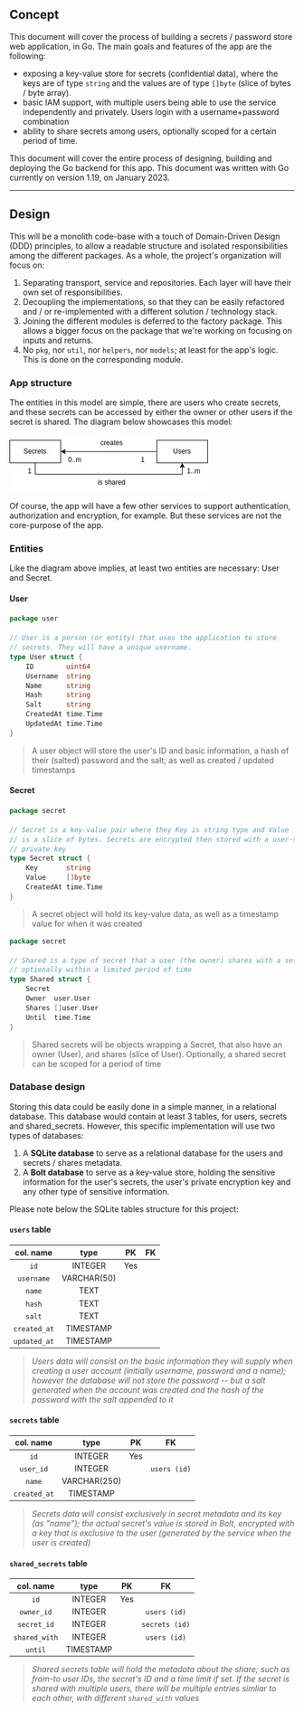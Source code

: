 ## Concept

This document will cover the process of building a secrets / password store web application, in Go. The main goals and features of the app are the following:

- exposing a key-value store for secrets (confidential data), where the keys are of type `string` and the values are of type `[]byte` (slice of bytes / byte array).
- basic IAM support, with multiple users being able to use the service independently and privately. Users login with a username+password combination
- ability to share secrets among users, optionally scoped for a certain period of time.

This document will cover the entire process of designing, building and deploying the Go backend for this app. This document was written with Go currently on version 1.19, on January 2023.

__________________

## Design 

This will be a monolith code-base with a touch of Domain-Driven Design (DDD) principles, to allow a readable structure and isolated responsibilities among the different packages. As a whole, the project's organization will focus on:

1. Separating transport, service and repositories. Each layer will have their own set of responsibilities.
2. Decoupling the implementations, so that they can be easily refactored and / or re-implemented with a different solution / technology stack.
3. Joining the different modules is deferred to the factory package. This allows a bigger focus on the package that we're working on focusing on inputs and returns.
4. No `pkg`, nor `util`, nor `helpers`, nor `models`; at least for the app's logic. This is done on the corresponding module.

### App structure

The entities in this model are simple, there are users who create secrets, and these secrets can be accessed by either the owner or other users if the secret is shared. The diagram below showcases this model:

![Diagram](./media/Secr_Diagram.jpg)

Of course, the app will have a few other services to support authentication, authorization and encryption, for example. But these services are not the core-purpose of the app.

### Entities

Like the diagram above implies, at least two entities are necessary: User and Secret.

#### User

```go
package user

// User is a person (or entity) that uses the application to store
// secrets. They will have a unique username.
type User struct {
	ID        uint64
	Username  string
	Name      string
	Hash      string
	Salt      string
	CreatedAt time.Time
	UpdatedAt time.Time
}
```

> A user object will store the user's ID and basic information, a hash of their (salted) password and the salt; as well as created / updated timestamps

#### Secret

```go
package secret

// Secret is a key-value pair where they Key is string type and Value
// is a slice of bytes. Secrets are encrypted then stored with a user-scoped
// private key
type Secret struct {
	Key       string
	Value     []byte
	CreatedAt time.Time
}
```

> A secret object will hold its key-value data, as well as a timestamp value for when it was created


```go
package secret

// Shared is a type of secret that a user (the owner) shares with a set of users
// optionally within a limited period of time
type Shared struct {
	Secret
	Owner  user.User
	Shares []user.User
	Until  time.Time
}
```

> Shared secrets will be objects wrapping a Secret, that also have an owner (User), and shares (slice of User). Optionally, a shared secret can be scoped for a period of time


### Database design

Storing this data could be easily done in a simple manner, in a relational database. This database would contain at least 3 tables, for users, secrets and shared_secrets. However, this specific implementation will use two types of databases:

1. A **SQLite database** to serve as a relational database for the users and secrets / shares metadata.
2. A **Bolt database** to serve as a key-value store, holding the sensitive information for the user's secrets, the user's private encryption key and any other type of sensitive information.

Please note below the SQLite tables structure for this project:

#### `users` table

col. name | type | PK | FK
:--:|:--:|:--:|:--:
`id` | INTEGER | Yes |
`username` | VARCHAR(50) | |
`name` | TEXT | |
`hash` | TEXT | |
`salt` | TEXT | |
`created_at` | TIMESTAMP | |
`updated_at` | TIMESTAMP | |

> *Users data will consist on the basic information they will supply when creating a user account (initially username, password and a name); however the database will not store the password -- but a salt generated when the account was created and the hash of the password with the salt appended to it*

#### `secrets` table

col. name | type | PK | FK
:--:|:--:|:--:|:--:
`id` | INTEGER | Yes |
`user_id` | INTEGER | | `users (id)`
`name` | VARCHAR(250) | |
`created_at` | TIMESTAMP | |

> *Secrets data will consist exclusively in secret metadata and its key (as "name"); the actual secret's value is stored in Bolt, encrypted with a key that is exclusive to the user (generated by the service when the user is created)*

#### `shared_secrets` table

col. name | type | PK | FK
:--:|:--:|:--:|:--:
`id` | INTEGER | Yes |
`owner_id` | INTEGER | | `users (id)`
`secret_id` | INTEGER | | `secrets (id)`
`shared_with` | INTEGER | | `users (id)`
`until` | TIMESTAMP | |

> *Shared secrets table will hold the metadata about the share; such as from-to user IDs, the secret's ID and a time limit if set. If the secret is shared with multiple users, there will be multiple entries simliar to each other, with different `shared_with` values*
